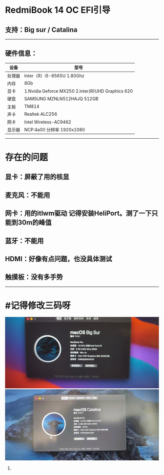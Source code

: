 RedmiBook 14  OC EFI引导
===============================

支持：Big sur / Catalina
------------



 -----


硬件信息：
------------

<table>
<thead>
<tr>
<th>设备</th>
<th>型号</th>
</tr>
</thead>
<tbody>
<tr>
<td>处理器</td>
<td>Inter（R）i5-8565U 1.80Ghz</td>
</tr>
<tr>
<td>内存</td>
<td>8Gb</td>
</tr>
<tr>
<td>显卡</td>
<td>1.Nvidia Geforce MX250 2.inter(R)UHD Graphics 620</td>
</tr>
<tr>
<td>硬盘</td>
<td>SAMSUNG MZNLN512HAJQ 512GB</td>
</tr>
<tr>
<td>主板</td>
<td>TM814</td>
</tr>
<tr>
<td>声卡</td>
<td>Realtek ALC256</td>
</tr>
<tr>
<td>网卡</td>
<td>Intel Wireless-AC9462</td>
</tr>
<tr>
<td>显示器</td>
<td>NCP:4a00 分辨率 1920x1080</td>
</tr>
</tbody>
</table>

----------
存在的问题<br>  
===
 显卡：屏蔽了用的核显<br>  
 ---
 麦克风：不能用<br>  
 ---
 网卡：用的itlwm驱动 记得安装HeliPort。测了一下只能到30m的峰值<br>  
 ----
 蓝牙：不能用<br>  
 ----
 HDMI：好像有点问题，也没具体测试<br>  
 ---
 触摸板：没有多手势<br>  
 ---
 
 
----------

#记得修改三码呀
===
![Big Sur11.0.1](https://github.com/Leozgu/opencore-redmibook14/blob/main/img/WechatIMG16.jpeg?raw=true)
![Catalina10.15.7](https://github.com/Leozgu/opencore-redmibook14/blob/main/img/10.15.7.jpeg?raw=true)


1. 